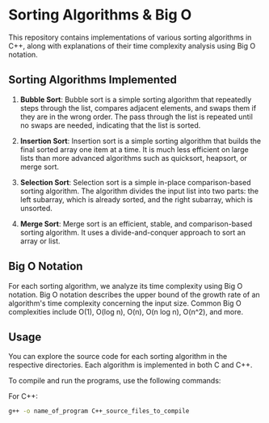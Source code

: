 # Sorting Algorithms & Big O

This repository contains implementations of various sorting algorithms in C++, along with explanations of their time complexity analysis using Big O notation.

## Sorting Algorithms Implemented

1. **Bubble Sort**: Bubble sort is a simple sorting algorithm that repeatedly steps through the list, compares adjacent elements, and swaps them if they are in the wrong order. The pass through the list is repeated until no swaps are needed, indicating that the list is sorted.

2. **Insertion Sort**: Insertion sort is a simple sorting algorithm that builds the final sorted array one item at a time. It is much less efficient on large lists than more advanced algorithms such as quicksort, heapsort, or merge sort.

3. **Selection Sort**: Selection sort is a simple in-place comparison-based sorting algorithm. The algorithm divides the input list into two parts: the left subarray, which is already sorted, and the right subarray, which is unsorted.

4. **Merge Sort**: Merge sort is an efficient, stable, and comparison-based sorting algorithm. It uses a divide-and-conquer approach to sort an array or list.

## Big O Notation

For each sorting algorithm, we analyze its time complexity using Big O notation. Big O notation describes the upper bound of the growth rate of an algorithm's time complexity concerning the input size. Common Big O complexities include O(1), O(log n), O(n), O(n log n), O(n^2), and more.

## Usage

You can explore the source code for each sorting algorithm in the respective directories. Each algorithm is implemented in both C and C++.

To compile and run the programs, use the following commands:

For C++:
```bash
g++ -o name_of_program C++_source_files_to_compile
